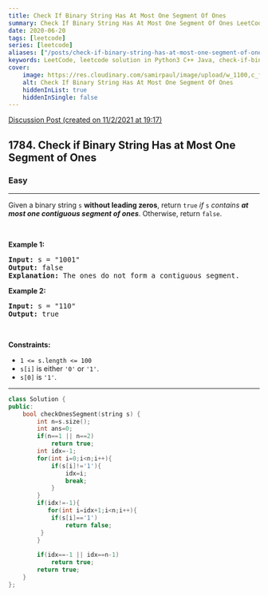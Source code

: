 ```yaml
---
title: Check If Binary String Has At Most One Segment Of Ones
summary: Check If Binary String Has At Most One Segment Of Ones LeetCode Solution Explained
date: 2020-06-20
tags: [leetcode]
series: [leetcode]
aliases: ["/posts/check-if-binary-string-has-at-most-one-segment-of-ones", "/blog/posts/check-if-binary-string-has-at-most-one-segment-of-ones", "/check-if-binary-string-has-at-most-one-segment-of-ones"]
keywords: LeetCode, leetcode solution in Python3 C++ Java, check-if-binary-string-has-at-most-one-segment-of-ones solution
cover:
    image: https://res.cloudinary.com/samirpaul/image/upload/w_1100,c_fit,co_rgb:FFFFFF,l_text:Arial_70_bold:Check If Binary String Has At Most One Segment Of Ones/problem-solving.webp
    alt: Check If Binary String Has At Most One Segment Of Ones
    hiddenInList: true
    hiddenInSingle: false
---
```



[Discussion Post (created on 11/2/2021 at 19:17)](https://leetcode.com/problems/check-if-binary-string-has-at-most-one-segment-of-ones/discuss/1104547/O(n)-or-C%2B%2B)  
<h2>1784. Check if Binary String Has at Most One Segment of Ones</h2><h3>Easy</h3><hr><div><p>Given a binary string <code>s</code> <strong>​​​​​without leading zeros</strong>, return <code>true</code>​​​ <em>if </em><code>s</code><em> contains <strong>at most one contiguous segment of ones</strong></em>. Otherwise, return <code>false</code>.</p>

<p>&nbsp;</p>
<p><strong>Example 1:</strong></p>

<pre><strong>Input:</strong> s = "1001"
<strong>Output:</strong> false
<strong>Explanation: </strong>The ones do not form a contiguous segment.
</pre>

<p><strong>Example 2:</strong></p>

<pre><strong>Input:</strong> s = "110"
<strong>Output:</strong> true</pre>

<p>&nbsp;</p>
<p><strong>Constraints:</strong></p>

<ul>
	<li><code>1 &lt;= s.length &lt;= 100</code></li>
	<li><code>s[i]</code>​​​​ is either <code>'0'</code> or <code>'1'</code>.</li>
	<li><code>s[0]</code> is&nbsp;<code>'1'</code>.</li>
</ul>
</div>

---




```cpp
class Solution {
public:
    bool checkOnesSegment(string s) {
        int n=s.size();
        int ans=0;
        if(n==1 || n==2)
            return true;
        int idx=-1;
        for(int i=0;i<n;i++){
            if(s[i]!='1'){
                idx=i;
                break;
            }
        }
        if(idx!=-1){
           for(int i=idx+1;i<n;i++){
            if(s[i]=='1')
                return false;
         } 
        }
        
        if(idx==-1 || idx==n-1)
            return true;
        return true;
    }
};
```
